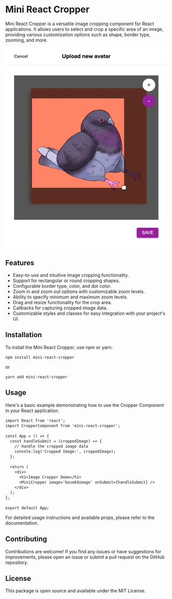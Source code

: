 # Mini React Cropper

Mini React Cropper is a versatile image cropping component for React applications. It allows users to select and crop a specific area of an image, providing various customization options such as shape, border type, zooming, and more.

![React Cropper Component](assets/mini-cropper.png)

## Features

- Easy-to-use and intuitive image cropping functionality.
- Support for rectangular or round cropping shapes.
- Configurable border type, color, and dot color.
- Zoom in and zoom out options with customizable zoom levels.
- Ability to specify minimum and maximum zoom levels.
- Drag and resize functionality for the crop area.
- Callbacks for capturing cropped image data.
- Customizable styles and classes for easy integration with your project's UI.

## Installation

To install the Mini React Cropper, use npm or yarn:

```shell
npm install mini-react-cropper
```

or

```shell
yarn add mini-react-cropper
```

## Usage

Here's a basic example demonstrating how to use the Cropper Component in your React application:

```tsx
import React from 'react';
import CropperComponent from 'mini-react-cropper';

const App = () => {
  const handleSubmit = (croppedImage) => {
    // Handle the cropped image data
    console.log('Cropped Image:', croppedImage);
  };

  return (
    <div>
      <h1>Image Cropper Demo</h1>
      <MiniCropper image='base64image' onSubmit={handleSubmit} />
    </div>
  );
};

export default App;
```

For detailed usage instructions and available props, please refer to the documentation.

## Contributing

Contributions are welcome! If you find any issues or have suggestions for improvements, please open an issue or submit a pull request on the GitHub repository.

## License

This package is open source and available under the MIT License.
